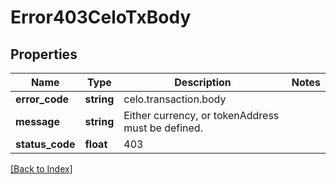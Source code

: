 # Error403CeloTxBody

## Properties

Name | Type | Description | Notes
------------ | ------------- | ------------- | -------------
**error_code** | **string** | celo.transaction.body |
**message** | **string** | Either currency, or tokenAddress must be defined. |
**status_code** | **float** | 403 |

[[Back to Index]](../index.md)
